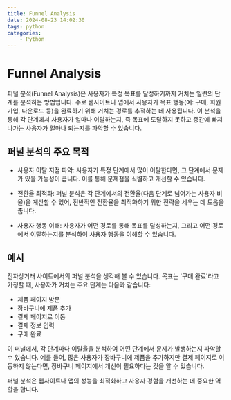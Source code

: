 ```yaml
---
title: Funnel Analysis
date: 2024-08-23 14:02:30
tags: python
categories:
    - Python
---
```

# Funnel Analysis

퍼널 분석(Funnel Analysis)은 사용자가 특정 목표를 달성하기까지 거치는 일련의 단계를 분석하는 방법입니다. 주로 웹사이트나 앱에서 사용자가 목표 행동(예: 구매, 회원가입, 다운로드 등)을 완료하기 위해 거치는 경로를 추적하는 데 사용됩니다. 이 분석을 통해 각 단계에서 사용자가 얼마나 이탈하는지, 즉 목표에 도달하지 못하고 중간에 빠져나가는 사용자가 얼마나 되는지를 파악할 수 있습니다.

## 퍼널 분석의 주요 목적

- 사용자 이탈 지점 파악: 사용자가 특정 단계에서 많이 이탈한다면, 그 단계에서 문제가 있을 가능성이 큽니다. 이를 통해 문제점을 식별하고 개선할 수 있습니다.


- 전환율 최적화: 퍼널 분석은 각 단계에서의 전환율(다음 단계로 넘어가는 사용자 비율)을 계산할 수 있어, 전반적인 전환율을 최적화하기 위한 전략을 세우는 데 도움을 줍니다.


- 사용자 행동 이해: 사용자가 어떤 경로를 통해 목표를 달성하는지, 그리고 어떤 경로에서 이탈하는지를 분석하여 사용자 행동을 이해할 수 있습니다.

## 예시

전자상거래 사이트에서의 퍼널 분석을 생각해 볼 수 있습니다. 목표는 '구매 완료'라고 가정할 때, 사용자가 거치는 주요 단계는 다음과 같습니다:

- 제품 페이지 방문
- 장바구니에 제품 추가
- 결제 페이지로 이동
- 결제 정보 입력
- 구매 완료


이 퍼널에서, 각 단계마다 이탈율을 분석하여 어떤 단계에서 문제가 발생하는지 파악할 수 있습니다. 예를 들어, 많은 사용자가 장바구니에 제품을 추가하지만 결제 페이지로 이동하지 않는다면, 장바구니 페이지에서 개선이 필요하다는 것을 알 수 있습니다.

퍼널 분석은 웹사이트나 앱의 성능을 최적화하고 사용자 경험을 개선하는 데 중요한 역할을 합니다.